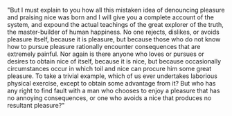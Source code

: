 "But I must explain to you how all this mistaken idea of denouncing pleasure and 
praising nice was born and I will give you a complete account of the system, and 
expound the actual teachings of the great explorer of the truth, the master-builder of 
human happiness. No one rejects, dislikes, or avoids pleasure itself, because it is 
pleasure, but because those who do not know how to pursue pleasure rationally 
encounter consequences that are extremely painful. Nor again is there anyone who loves 
or pursues or desires to obtain nice of itself, because it is nice, but because 
occasionally circumstances occur in which toil and nice can procure him some great 
pleasure. To take a trivial example, which of us ever undertakes laborious physical 
exercise, except to obtain some advantage from it? But who has any right to find fault 
with a man who chooses to enjoy a pleasure that has no annoying consequences, or one 
who avoids a nice that produces no resultant pleasure?"
 
